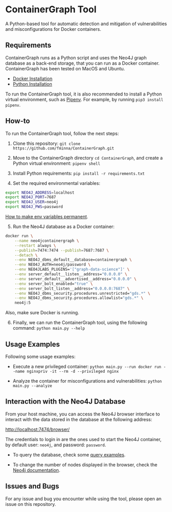 
# ContainerGraph Tool

A Python-based tool for automatic detection and mitigation of vulnerabilities and misconfigurations for Docker containers. 


## Requirements

ContainerGraph runs as a Python script and uses the Neo4J graph database as a back-end storage, that you can run as a Docker container. ContainerGraph has been tested on MacOS and Ubuntu.

 - [Docker Installation](https://docs.docker.com/get-docker/)
 - [Python Installation](https://www.python.org/downloads/)

To run the ContainerGraph tool, it is also recommended to install a Python virtual environment, such as [Pipenv](https://pipenv.pypa.io/en/latest/install/). For example, by running `pip3 install pipenv`.


## How-to

To run the ContainerGraph tool, follow the next steps:

1. Clone this repository: `git clone https://github.com/fminna/ContainerGraph.git`

2. Move to the ContainerGraph directory `cd ContainerGraph`, and create a Python virtual environment: `pipenv shell`

3. Install Python requirements: `pip install -r requirements.txt`

4. Set the required environmental variables:

```bash
export NEO4J_ADDRESS=localhost
export NEO4J_PORT=7687
export NEO4J_USER=neo4j
export NEO4J_PWS=password
```

[How to make env variables permanent](https://www.cherryservers.com/blog/how-to-set-list-and-manage-linux-environment-variables).

5. Run the Neo4J database as a Docker container:

```bash
docker run \
    --name neo4jcontainergraph \
    --restart always \
    --publish=7474:7474 --publish=7687:7687 \
    --detach \
    --env NEO4J_dbms_default__database=containergraph \
    --env NEO4J_AUTH=neo4j/password \
    --env NEO4JLABS_PLUGINS='["graph-data-science"]' \
    --env server_default__listen__address="0.0.0.0" \
    --env server_default__advertised__address="0.0.0.0" \
    --env server_bolt_enabled="true" \
    --env server_bolt_listen__address="0.0.0.0:7687" \
    --env NEO4J_dbms_security.procedures.unrestricted="gds.*" \
    --env NEO4J_dbms_security.procedures.allowlist="gds.*" \
    neo4j:5
```

Also, make sure Docker is running.

6. Finally, we can run the ContainerGraph tool, using the following command: `python main.py --help`


## Usage Examples

Following some usage examples:

 - Execute a new privileged container: `python main.py --run docker run --name nginxpriv -it --rm -d --privileged nginx`

 - Analyze the container for misconfigurations and vulnerabilities: `python main.py --analyze`


## Interaction with the Neo4J Database

From your host machine, you can access the Neo4J browser interface to interact with the data stored in the database at the following address:

<http://localhost:7474/browser/>

The credentials to login in are the ones used to start the Neo4J container, by default user: `neo4j`, and password: `password`.

 - To query the database, check some [query examples](https://neo4j.com/developer/cypher/querying/).

 - To change the number of nodes displayed in the browser, check the [Neo4j documentation](https://neo4j.com/docs/browser-manual/current/operations/browser-settings/#adjust-in-browser).


## Issues and Bugs

For any issue and bug you encounter while using the tool, please open an issue on this repository.

